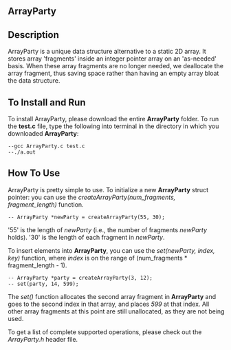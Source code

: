 ## ArrayParty

## Description
ArrayParty is a unique data structure alternative to a static 2D array. It stores array 'fragments' inside an integer pointer array on an 'as-needed' basis.
When these array fragments are no longer needed, we deallocate the array fragment, thus saving space rather than having an empty array bloat the data structure.

## To Install and Run
To install ArrayParty, please download the entire **ArrayParty** folder.
To run the **test.c** file, type the following into terminal in the directory in which you downloaded **ArrayParty**:

    --gcc ArrayParty.c test.c
    --./a.out

## How To Use
ArrayParty is pretty simple to use. To initialize a new **ArrayParty** struct pointer: you can use the *createArrayParty(num_fragments, fragment_length)* function.

    -- ArrayParty *newParty = createArrayParty(55, 30);

'55' is the length of *newParty* (i.e., the number of fragments *newParty* holds).
'30' is the length of each fragment in *newParty*. 

To insert elements into **ArrayParty**, you can use the *set(newParty, index, key)* function, where *index* is on the range of (num_fragments * fragment_length - 1).

    -- ArrayParty *party = createArrayParty(3, 12);
    -- set(party, 14, 599);

The *set()* function allocates the second array fragment in **ArrayParty** and goes to the second index in that array, and places *599* at that index. All other array fragments at this point are still unallocated, as they are not being used.

To get a list of complete supported operations, please check out the *ArrayParty.h* header file.


